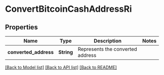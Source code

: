 # ConvertBitcoinCashAddressRi

## Properties

Name | Type | Description | Notes
------------ | ------------- | ------------- | -------------
**converted_address** | **String** | Represents the converted address | 

[[Back to Model list]](../README.md#documentation-for-models) [[Back to API list]](../README.md#documentation-for-api-endpoints) [[Back to README]](../README.md)


